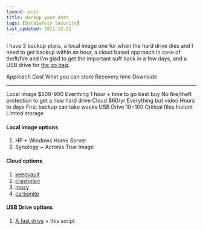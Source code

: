 ```yaml
---
layout: post
title: Backup your data
tags: [DataSafety Security]
last_updated: 2011-12-21
---
```



I have 3 backup plans, a local image one for when the hard drive dies and I need to get backup within an hour, a cloud based approach in case of theft/fire and I'm glad to get the important suff back in a few days, and a USB drive for [the go bag](http://72hours.org/go_bag.html). 

Approach        Cost        What you can store      Recovery time                   Downside
-------         ---------   ---------------------   ----------------                -------------
Local image     $500-900    Everthing               1 hour + time to go best buy    No fire/theft protection
                                                    to get a new hard drive
Cloud           $60/yr      Everything but video    Hours to days                   First backup can take weeks
USB Drive       $10-$100    Critical files          Instant                         Limted storage


#### Local image options
1. HP + Windows Home Server
1. Synology + Acronis True Image

#### Cloud options
1. [keepvault](http://www.keepvault.com/)
1. [crashplan](http://www.crashplan.com/)
1. [mozy](http://mozy.com/)
1. [carbonite](http://www.carbonite.com/en/)

#### USB Drive options
1. [A fast drive](http://www.newegg.com/Product/Product.aspx?Item=N82E16820220253) + this script

